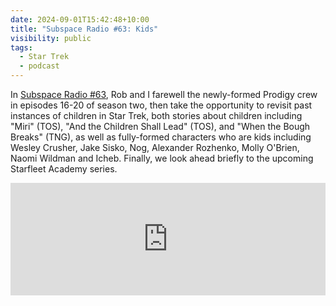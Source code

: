 ```yaml
---
date: 2024-09-01T15:42:48+10:00
title: "Subspace Radio #63: Kids"
visibility: public
tags:
  - Star Trek
  - podcast
---
```


In [Subspace Radio #63](https://www.subspace.fm/episodes/episode-63-kids-pro-2x16-20), Rob and I farewell the newly-formed Prodigy crew in episodes 16-20 of season two, then take the opportunity to revisit past instances of children in Star Trek, both stories about children including "Miri" (TOS), "And the Children Shall Lead" (TOS), and "When the Bough Breaks" (TNG), as well as fully-formed characters who are kids including Wesley Crusher, Jake Sisko, Nog, Alexander Rozhenko, Molly O'Brien, Naomi Wildman and Icheb. Finally, we look ahead briefly to the upcoming Starfleet Academy series.

<iframe width="100%" height="180" frameborder="no" scrolling="no" seamless="" src="https://share.transistor.fm/e/911f0e8c"></iframe>
